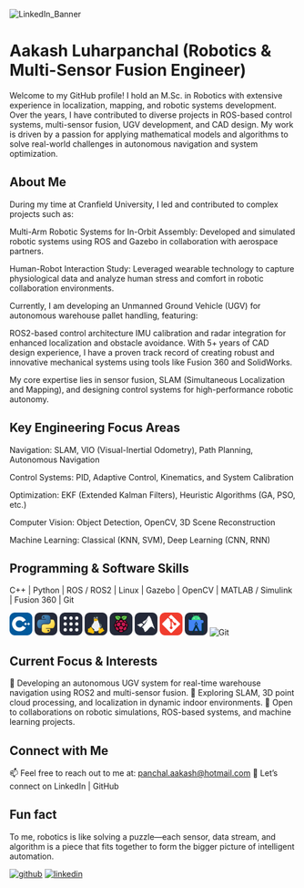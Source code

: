 ![LinkedIn_Banner](https://github.com/user-attachments/assets/b00dcedc-5f64-4166-b088-901736dc74a6)
 
 # Aakash Luharpanchal (Robotics & Multi-Sensor Fusion Engineer)

Welcome to my GitHub profile! I hold an M.Sc. in Robotics with extensive experience in localization, mapping, and robotic systems development. Over the years, I have contributed to diverse projects in ROS-based control systems, multi-sensor fusion, UGV development, and CAD design. My work is driven by a passion for applying mathematical models and algorithms to solve real-world challenges in autonomous navigation and system optimization.

 ## About Me
During my time at Cranfield University, I led and contributed to complex projects such as:

Multi-Arm Robotic Systems for In-Orbit Assembly: Developed and simulated robotic systems using ROS and Gazebo in collaboration with aerospace partners.

Human-Robot Interaction Study: Leveraged wearable technology to capture physiological data and analyze human stress and comfort in robotic collaboration environments.

Currently, I am developing an Unmanned Ground Vehicle (UGV) for autonomous warehouse pallet handling, featuring:

ROS2-based control architecture
IMU calibration and radar integration for enhanced localization and obstacle avoidance.
With 5+ years of CAD design experience, I have a proven track record of creating robust and innovative mechanical systems using tools like Fusion 360 and SolidWorks.

My core expertise lies in sensor fusion, SLAM (Simultaneous Localization and Mapping), and designing control systems for high-performance robotic autonomy.

## Key Engineering Focus Areas

Navigation: SLAM, VIO (Visual-Inertial Odometry), Path Planning, Autonomous Navigation

Control Systems: PID, Adaptive Control, Kinematics, and System Calibration

Optimization: EKF (Extended Kalman Filters), Heuristic Algorithms (GA, PSO, etc.)

Computer Vision: Object Detection, OpenCV, 3D Scene Reconstruction

Machine Learning: Classical (KNN, SVM), Deep Learning (CNN, RNN)

## Programming & Software Skills
C++ | Python | ROS / ROS2 | Linux | Gazebo | OpenCV | MATLAB / Simulink | Fusion 360 | Git
<div>
    <img src="https://github.com/tandpfun/skill-icons/blob/main/icons/CPP.svg" alt="cpp" width="40" height="40"/>
    <img src="https://github.com/tandpfun/skill-icons/blob/main/icons/Python-Dark.svg" alt="python" width="40" height="40"/>
    <img src="https://github.com/tandpfun/skill-icons/blob/main/icons/ROS-Dark.svg" alt="ros" width="40" height="40"/>
    <img src="https://github.com/tandpfun/skill-icons/blob/main/icons/Linux-Dark.svg" alt="linux" width="40" height="40"/>
    <img src="https://github.com/tandpfun/skill-icons/blob/main/icons/RaspberryPi-Dark.svg" alt="RPi" width="40" height="40"/>
    <img src="https://github.com/tandpfun/skill-icons/blob/main/icons/Matlab-Dark.svg" alt="matlab" width="40" height="40"/>
    <img src="https://github.com/tandpfun/skill-icons/blob/main/icons/Git.svg" alt="Git" width="40" height="40"/>
    <img src="https://github.com/tandpfun/skill-icons/blob/main/icons/AndroidStudio-Dark.svg" alt="Git" width="40" height="40"/>
    <img src="https://github.com/tandpfun/skill-icons/blob/main/icons/OpenCV-Dark.svg" alt="Git" width="40" height="40"/>
</div>

## Current Focus & Interests

🔭 Developing an autonomous UGV system for real-time warehouse navigation using ROS2 and multi-sensor fusion.
🌱 Exploring SLAM, 3D point cloud processing, and localization in dynamic indoor environments.
💬 Open to collaborations on robotic simulations, ROS-based systems, and machine learning projects.

## Connect with Me
📫 Feel free to reach out to me at: panchal.aakash@hotmail.com
👔 Let’s connect on LinkedIn | GitHub

## Fun fact 
To me, robotics is like solving a puzzle—each sensor, data stream, and algorithm is a piece that fits together to form the bigger picture of intelligent automation.

[<img src='https://cdn.jsdelivr.net/npm/simple-icons@3.0.1/icons/github.svg' alt='github' height='40'>](https://github.com/Aakashluharpanchal)  [<img src='https://cdn.jsdelivr.net/npm/simple-icons@3.0.1/icons/linkedin.svg' alt='linkedin' height='40'>](https://www.linkedin.com/in/luharpanchal/)  
